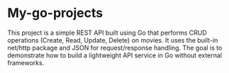 # My-go-projects

This project is a simple REST API built using Go that performs CRUD operations (Create, Read, Update, Delete) on movies. It uses the built-in net/http package and JSON for request/response handling. The goal is to demonstrate how to build a lightweight API service in Go without external frameworks.
